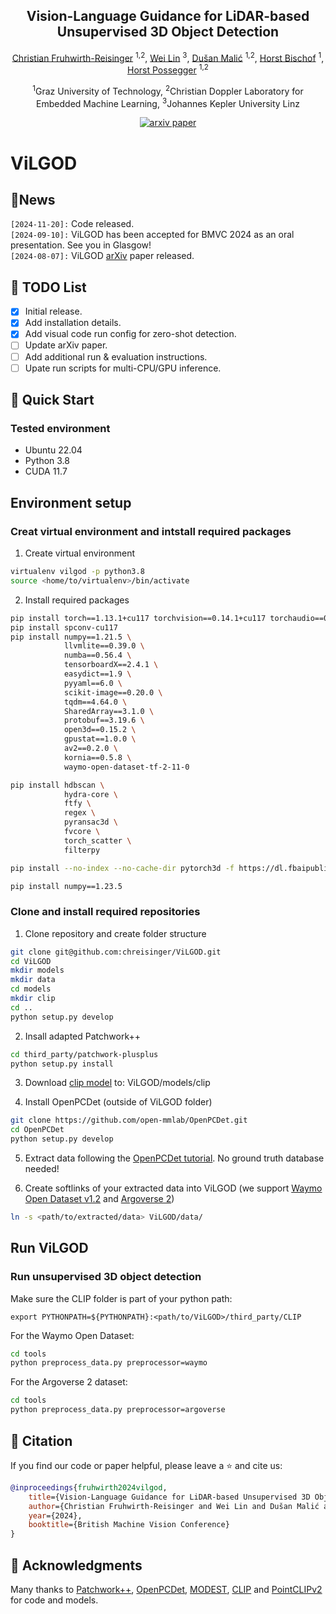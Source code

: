 <div align ="center">
<h2>Vision-Language Guidance for LiDAR-based Unsupervised 3D Object Detection</h2>

[Christian Fruhwirth-Reisinger](https://scholar.google.com/citations?user=Mg5Vlp8AAAAJ&hl=de&oi=ao) <sup>1,2</sup>, [Wei Lin](https://scholar.google.com/citations?user=JJRr8c8AAAAJ&hl=de&oi=sra) <sup>3</sup>, [Dušan Malić](https://scholar.google.com/citations?user=EXovq6wAAAAJ&hl=de&oi=sra) <sup>1,2</sup>, [Horst Bischof](https://scholar.google.com/citations?user=_pq05Q4AAAAJ&hl=de&oi=ao) <sup>1</sup>, [Horst Possegger](https://scholar.google.com/citations?user=iWPrl3wAAAAJ&hl=de&oi=ao) <sup>1,2</sup>

<sup>1</sup>Graz University of Technology, <sup>2</sup>Christian Doppler Laboratory for Embedded Machine Learning, <sup>3</sup>Johannes Kepler University Linz

[![arxiv paper](https://img.shields.io/badge/arXiv-Paper-red)](https://arxiv.org/abs/2408.03790)
</div>


# ViLGOD

## 🚩News

`[2024-11-20]:` Code released.<br>
`[2024-09-10]:` ViLGOD has been accepted for BMVC 2024 as an oral presentation. See you in Glasgow!<br>
`[2024-08-07]:` ViLGOD [arXiv](https://arxiv.org/abs/2408.03790) paper released.<br>

## 📝 TODO List

- [x] Initial release.
- [x] Add installation details.
- [x] Add visual code run config for zero-shot detection.
- [ ] Update arXiv paper.
- [ ] Add additional run & evaluation instructions.
- [ ] Upate run scripts for multi-CPU/GPU inference.

## 🚀 Quick Start
### Tested environment
- Ubuntu 22.04
- Python 3.8
- CUDA 11.7

## Environment setup

### Creat virtual environment and intstall required packages

1) Create virtual environment

```bash
virtualenv vilgod -p python3.8
source <home/to/virtualenv>/bin/activate
```

2) Install required packages

```bash
pip install torch==1.13.1+cu117 torchvision==0.14.1+cu117 torchaudio==0.13.1 --extra-index-url https://download.pytorch.org/whl/cu117
pip install spconv-cu117
pip install numpy==1.21.5 \
            llvmlite==0.39.0 \
            numba==0.56.4 \
            tensorboardX==2.4.1 \
            easydict==1.9 \
            pyyaml==6.0 \
            scikit-image==0.20.0 \
            tqdm==4.64.0 \
            SharedArray==3.1.0 \
            protobuf==3.19.6 \
            open3d==0.15.2 \
            gpustat==1.0.0 \
            av2==0.2.0 \
            kornia==0.5.8 \
            waymo-open-dataset-tf-2-11-0

pip install hdbscan \
            hydra-core \
            ftfy \
            regex \
            pyransac3d \
            fvcore \
            torch_scatter \
            filterpy

pip install --no-index --no-cache-dir pytorch3d -f https://dl.fbaipublicfiles.com/pytorch3d/packaging/wheels/py38_cu117_pyt1131/download.html

pip install numpy==1.23.5
```

### Clone and install required repositories
1) Clone repository and create folder structure
```bash
git clone git@github.com:chreisinger/ViLGOD.git
cd ViLGOD
mkdir models
mkdir data
cd models
mkdir clip
cd ..
python setup.py develop
```

2) Insall adapted Patchwork++

```bash
cd third_party/patchwork-plusplus
python setup.py install
```

3) Download [clip model](https://openaipublic.azureedge.net/clip/models/5806e77cd80f8b59890b7e101eabd078d9fb84e6937f9e85e4ecb61988df416f/ViT-B-16.pt) to: ViLGOD/models/clip

4) Install OpenPCDet (outside of ViLGOD folder)
```bash
git clone https://github.com/open-mmlab/OpenPCDet.git
cd OpenPCDet
python setup.py develop
```
5) Extract data following the [OpenPCDet tutorial](https://github.com/open-mmlab/OpenPCDet/blob/master/docs/GETTING_STARTED.md). No ground truth database needed!

6) Create softlinks of your extracted data into ViLGOD (we support [Waymo Open Dataset v1.2](https://waymo.com/open/) and [Argoverse 2](https://www.argoverse.org/av2.html))

```bash
ln -s <path/to/extracted/data> ViLGOD/data/
```

## Run ViLGOD
### Run unsupervised 3D object detection

Make sure the CLIP folder is part of your python path:
```
export PYTHONPATH=${PYTHONPATH}:<path/to/ViLGOD>/third_party/CLIP
```
For the Waymo Open Dataset:
```bash
cd tools
python preprocess_data.py preprocessor=waymo
```

For the Argoverse 2 dataset:
```bash
cd tools
python preprocess_data.py preprocessor=argoverse
```

## 📖 Citation

If you find our code or paper helpful, please leave a ⭐ and cite us:

```bibtex
@inproceedings{fruhwirth2024vilgod,
    title={Vision-Language Guidance for LiDAR-based Unsupervised 3D Object Detection}, 
    author={Christian Fruhwirth-Reisinger and Wei Lin and Dušan Malić and Horst Bischof and Horst Possegger},
    year={2024},
    booktitle={British Machine Vision Conference}
}
```

## 🙌 Acknowledgments
Many thanks to [Patchwork++](https://github.com/url-kaist/patchwork-plusplus), [OpenPCDet](https://github.com/open-mmlab/OpenPCDet), [MODEST](https://github.com/YurongYou/MODEST?tab=readme-ov-file), [CLIP](https://github.com/openai/CLIP) and [PointCLIPv2](https://github.com/yangyangyang127/PointCLIP_V2) for code and models.
